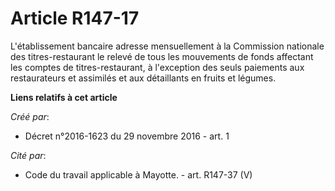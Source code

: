 # Article R147-17

L'établissement  bancaire adresse mensuellement à la Commission nationale des  titres-restaurant le relevé de tous les
mouvements de fonds affectant  les comptes de titres-restaurant, à l'exception des seuls paiements aux  restaurateurs et
assimilés et aux détaillants en fruits et légumes.

**Liens relatifs à cet article**

_Créé par_:

  - Décret n°2016-1623 du 29 novembre 2016 - art. 1

_Cité par_:

  - Code du travail applicable à Mayotte. - art. R147-37 (V)
